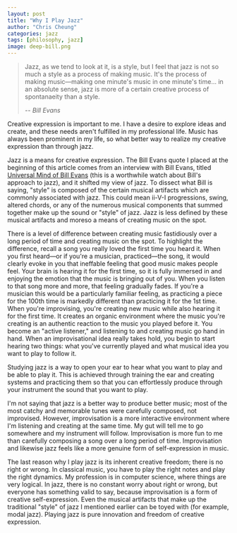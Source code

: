 ```yaml
---
layout: post
title: "Why I Play Jazz"
author: "Chris Cheung"
categories: jazz
tags: [philosophy, jazz]
image: deep-bill.png
---
```


> Jazz, as we tend to look at it, is a style, but I feel that jazz is not so much a style as a process of making music. It's the process of making music&mdash;making one minute's music in one minute's time... in an absolute sense, jazz is more of a certain creative process of spontanaeity than a style.
>
> -- <cite>Bill Evans</cite>

Creative expression is important to me. I have a desire to explore ideas and create, and these needs aren't fulfilled in my professional life. Music has always been prominent in my life, so what better way to realize my creative expression than through jazz.

Jazz is a means for creative expression. The Bill Evans quote I placed at the beginning of this article comes from an interview with Bill Evans, titled <a href="https://www.youtube.com/watch?v=QwXAqIaUahI" target="_blank">Universal Mind of Bill Evans</a> (this is a worthwhile watch about Bill's approach to jazz), and it shifted my view of jazz. To dissect what Bill is saying, "style" is composed of the certain musical artifacts which are commonly associated with jazz. This could mean ii-V-I progressions, swing, altered chords, or any of the numerous musical components that summed together make up the sound or "style" of jazz. Jazz is less defined by these musical artifacts and moreso a means of creating music on the spot.

There is a level of difference between creating music fastidiously over a long period of time and creating music on the spot. To highlight the difference, recall a song you really loved the first time you heard it. When you first heard&mdash;or if you're a musician, practiced&mdash;the song, it would clearly evoke in you that ineffable feeling that good music makes people feel. Your brain is hearing it for the first time, so it is fully immersed in and enjoying the emotion that the music is bringing out of you. When you listen to that song more and more, that feeling gradually fades. If you're a musician this would be a particularly familiar feeling, as practicing a piece for the 100th time is markedly different than practicing it for the 1st time. When you're improvising, you're creating new music while also hearing it for the first time. It creates an organic environment where the music you're creating is an authentic reaction to the music you played before it. You become an "active listener," and listening to and creating music go hand in hand. When an improvisational idea really takes hold, you begin to start hearing two things: what you've currently played and what musical idea you want to play to follow it. 

Studying jazz is a way to open your ear to hear what you want to play and be able to play it. This is achieved through training the ear and creating systems and practicing them so that you can effortlessly produce through your instrument the sound that you want to play.

I'm not saying that jazz is a better way to produce better music; most of the most catchy and memorable tunes were carefully composed, not improvised. However, improvisation is a more interactive environment where I'm listening and creating at the same time. My gut will tell me to go somewhere and my instrument will follow. Improvisation is more fun to me than carefully composing a song over a long period of time. Improvisation and likewise jazz feels like a more genuine form of self-expression in music.

The last reason why I play jazz is its inherent creative freedom; there is no right or wrong. In classical music, you have to play the right notes and play the right dynamics. My profession is in computer science, where things are very logical. In jazz, there is no constant worry about right or wrong, but everyone has something valid to say, because improvisation is a form of creative self-expression. Even the musical artifacts that make up the traditional "style" of jazz I mentioned earlier can be toyed with (for example, modal jazz). Playing jazz is pure innovation and freedom of creative expression.
